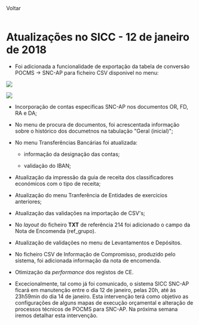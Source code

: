 <div style="width:100%; height:30px"><span onclick="loadMdDoc('atualizacoes', ['btnMenu'],'', null)" class="voltar">Voltar</span></div>

# Atualizações no SICC - 12 de janeiro de 2018


- Foi adicionada a funcionalidade de exportação da tabela de conversão POCMS -> SNC-AP para ficheiro CSV disponivel no menu:

![](https://spmssicc.github.io/pages/markdown/atual_sist_12_jan.assets/atual_sist_12_jan-e2df309b.png)

![](https://spmssicc.github.io/pages/markdown/atual_sist_12_jan.assets/atual_sist_12_jan-6aec5e38.png)

- Incorporação de contas especificas SNC-AP nos documentos OR, FD, RA e DA;

- No menu de procura de documentos, foi acrescentada informação sobre o histórico dos documetnos na tabulação "Geral (inicial)";

 - No menu Transferências Bancárias foi atualizada:

   - informação da designação das contas;

   - validação do IBAN;

- Atualização da impressão da guia de receita dos classificadores económicos com o tipo de receita;

- Atualização do menu Tranferência de Entidades de exercicios anteriores;

- Atualização das validações na importação de CSV's;

 - No _layout_ do ficheiro **TXT** de referência 214 foi adicionado o campo da Nota de Encomenda (ref_grupo).

 - Atualização de validações no menu de Levantamentos e Depósitos.

 - No ficheiro CSV de Informação de Compromisso, produzido pelo sistema, foi adicionada informação da nota de encomenda.

 - Otimização da _performance_ dos registos de CE.

- Excecionalmente, tal como já foi comunicado, o sistema SICC SNC-AP ficará em manutenção entre o dia 12 de janeiro, pelas 20h, até às 23h59min do dia 14 de janeiro. Esta intervenção terá como objetivo as configurações de alguns mapas de execução orçamental e alteração de processos técnicos de POCMS para SNC-AP. Na próxima semana iremos detalhar esta intervenção.   
